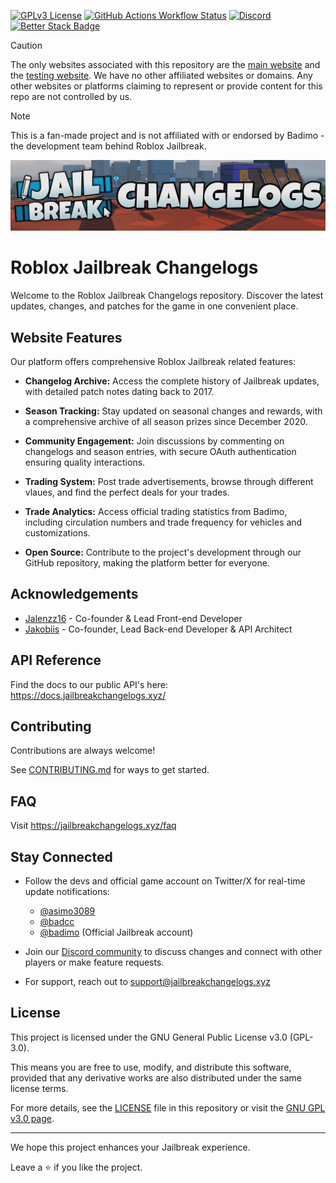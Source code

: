 [![GPLv3 License](https://img.shields.io/badge/License-GPL%20v3-yellow.svg)](./LICENSE)
[![GitHub Actions Workflow Status](https://img.shields.io/github/actions/workflow/status/JBChangelogs/JailbreakChangelogs/npm-publish-github-packages.yml)](https://github.com/JBChangelogs/JailbreakChangelogs/actions)
[![Discord](https://img.shields.io/discord/1286064050135896064?logo=discord&logoColor=white&label=discord&color=4d3dff)](https://discord.gg/kAuxDntHG9)
[![Better Stack Badge](https://uptime.betterstack.com/status-badges/v3/monitor/1ofdv.svg)](https://uptime.betterstack.com/?utm_source=status_badge)

> [!CAUTION]
> The only websites associated with this repository are the [main website](https://jailbreakchangelogs.xyz/) and the [testing website](https://testing.jailbreakchangelogs.xyz/). We have no other affiliated websites or domains. Any other websites or platforms claiming to represent or provide content for this repo are not controlled by us.

> [!NOTE]
> This is a fan-made project and is not affiliated with or endorsed by Badimo - the development team behind Roblox Jailbreak.

![Logo](</assets/logos/JB%20Changelogs%20Banner%20(PNG).webp>)

# Roblox Jailbreak Changelogs

Welcome to the Roblox Jailbreak Changelogs repository. Discover the latest updates, changes, and patches for the game in one convenient place.

## Website Features

Our platform offers comprehensive Roblox Jailbreak related features:

- **Changelog Archive:** Access the complete history of Jailbreak updates, with detailed patch notes dating back to 2017.

- **Season Tracking:** Stay updated on seasonal changes and rewards, with a comprehensive archive of all season prizes since December 2020.

- **Community Engagement:** Join discussions by commenting on changelogs and season entries, with secure OAuth authentication ensuring quality interactions.

- **Trading System:** Post trade advertisements, browse through different vlaues, and find the perfect deals for your trades.

- **Trade Analytics:** Access official trading statistics from Badimo, including circulation numbers and trade frequency for vehicles and customizations.

- **Open Source:** Contribute to the project's development through our GitHub repository, making the platform better for everyone.

## Acknowledgements

- [Jalenzz16](https://github.com/Jalenzzz) - Co-founder & Lead Front-end Developer
- [Jakobiis](https://github.com/v3kmmw/) - Co-founder, Lead Back-end Developer & API Architect

## API Reference

Find the docs to our public API's here: https://docs.jailbreakchangelogs.xyz/

## Contributing

Contributions are always welcome!

See [CONTRIBUTING.md](./CONTRIBUTING.md) for ways to get started.

## FAQ

Visit https://jailbreakchangelogs.xyz/faq

## Stay Connected

- Follow the devs and official game account on Twitter/X for real-time update notifications:

  - [@asimo3089](https://x.com/asimo3089)
  - [@badcc](https://x.com/badccvoid)
  - [@badimo](https://x.com/badimo) (Official Jailbreak account)

- Join our [Discord community](https://discord.com/invite/tWbDg7MbUU) to discuss changes and connect with other players or make feature requests.
- For support, reach out to [support@jailbreakchangelogs.xyz](mailto:support@jailbreakchangelogs.xyz)

## License

This project is licensed under the GNU General Public License v3.0 (GPL-3.0).

This means you are free to use, modify, and distribute this software, provided that any derivative works are also distributed under the same license terms.

For more details, see the [LICENSE](./LICENSE) file in this repository or visit the [GNU GPL v3.0 page](https://www.gnu.org/licenses/gpl-3.0.en.html).

---

We hope this project enhances your Jailbreak experience.

Leave a ⭐ if you like the project.
